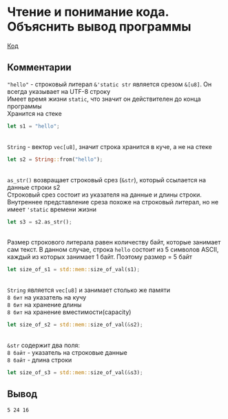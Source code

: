 # Чтение и понимание кода. Объяснить вывод программы

[Код](./src/main.rs)

## Комментарии

`"hello"` - строковый литерал `&'static str` является срезом `&[u8]`. Он всегда указывает на UTF-8 строку\
Имеет время жизни `static`, что значит он действителен до конца программы\
Хранится на стеке
```rust
let s1 = "hello";
```
\
`String` - вектор `vec[u8]`, значит строка хранится в куче, а не на стеке
```rust
let s2 = String::from("hello");
```
\
`as_str()` возвращает строковый срез (`&str`), который ссылается на данные строки s2\
Строковый срез состоит из указателя на данные и длины строки.
Внутреннее представление среза похоже на строковый литерал, но не имеет `'static` времени жизни
```rust
let s3 = s2.as_str();
```
\
Размер строкового литерала равен количеству байт, которые занимает сам текст.
В данном случае, строка `hello` состоит из 5 символов ASCII, каждый из которых занимает 1 байт. Поэтому размер = 5 байт
```rust
let size_of_s1 = std::mem::size_of_val(s1);
```
\
`String` является `vec[u8]` и занимает столько же памяти\
`8 бит` на указатель на кучу\
`8 бит` на хранение длины\
`8 бит` на хранение вместимости(capacity)
```rust
let size_of_s2 = std::mem::size_of_val(&s2);
```
\
`&str` содержит два поля:\
`8 байт` - указатель на строковые данные\
`8 байт` - длина строки
```rust
let size_of_s3 = std::mem::size_of_val(&s3);
```

## Вывод

`
5
24
16
`